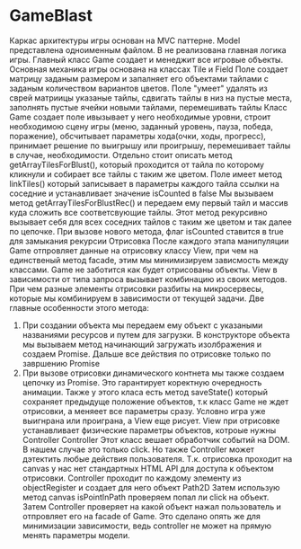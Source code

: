 # GameBlast

Каркас архитектуры игры основан на MVC паттерне. 
Model представлена одноименным файлом. В не реализована главная логика игры.
Главный класс Game создает и менеджит все игровые объекты.
Основная механика игры основана на классах Tile и Field
Поле создает матрицу заданым размером и запалняет его объектами тайлами с заданым количеством вариантов цветов.
Поле "умеет" удалять из сврей матриицы указаные тайлы, сдвигать тайлы в низ на пустые места, заполнять пустые ячейки новыми тайлами, перемешивать тайлы
Класс Game создает поле ивызывает у него необходимые уровни, строит необходимою сцену игры (меню, заданный уровень, пауза, победа, поражение), обсчитывает параметры хода(очки, ходы, прогресс),
принимает решение по выигрышу или проигрышу, перемешивает тайлы в случае, необходимости.
Отдельно стоит описать метод getArrayTilesForBlust(), который проходится от тайла по которому кликнули и собирает все тайлы с таким же цветом.
Поле имеет метод linkTiles() который записывает в параметры каждого тайла ссылки на соседние и устанавливает значение isCounted в false
Мы вызываем метод getArrayTilesForBlustRec() и передаем ему первый тайл и массив куда сложить все соответсвующие тайлы.
Этот метод рекурсивно вызывает себя для всех соседних тайлов с таким же цветом и так далее по цепочке. При вызове нового метода, флаг isCounted ставится в true для замыкания рекурсии
Отрисовка
После каждого этапа манипуляции Game отпровляет данные на отрисовку классу View, при чем на единственый метод facade, этим мы минимизируем зависмость между классами.
Game не заботится как будет отрисованы объекты.
View в зависимости от типа запроса вызывает комбинацию из своих методов. При чем разные элементы отрисовки разбиты на микросервесы, которые мы комбинируем в зависимости от текущей задачи.
Две главные особенности этого метода:
1. При создании объекта мы передаем ему объект с указаными названиями ресурсов и путем для загрузки.
В конструкторе объекта мы вызываем метод начинающий загружать изолбражения и создаем Promise. Дальше все действия по отрисовке только по завршению Promise
2. При вызове отрисовки динамического контнета мы также создаем цепочку из Promise. Это гарантирует коректную очередность анимации.
Также у этого класа есть метод saveState() который сохраняет предыдуще положение объектов, т.к класс Game не ждет отрисовки, а меняеет все параметры сразу.
Условно игра уже выигнрана или проиграна, а View еще рисует.
View при отрисовке устанавливает физические параметры объектов, котроые нужны Controller
Controller
Этот класс вешает обработчик событий на DOM. В нашем случае это только click. Но также Controller может дэтектить любые действия пользователя.
Т.к. отрисовка проходит на canvas у нас нет стандартных HTML API для доступа к объектом отрисовки.
Controller проходит по каждому элементу из objectRegister и создает для него объект Path2D
Затем использую метод canvas isPointInPath проверяем попал ли click на объект.
Затем Controller проверяет на какой объект нажал пользователь и отпровляет его на facade of Game.
Это сделано опять же для минимизации зависимости, ведь controller не может на прямую менять параметры модели. 
